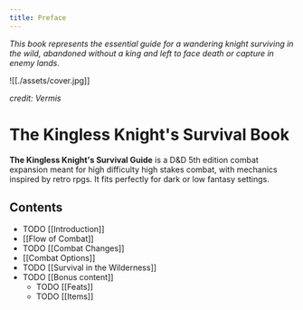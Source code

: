 ```yaml
---
title: Preface
---
```


*This book represents the essential guide for a wandering knight surviving in
the wild, abandoned without a king and left to face death or capture in enemy
lands.*

![[./assets/cover.jpg]]

*credit: Vermis*

# The Kingless Knight's Survival Book

**The Kingless Knight's Survival Guide** is a D&D 5th edition combat expansion
meant for high difficulty high stakes combat, with mechanics inspired by retro
rpgs. It fits perfectly for dark or low fantasy settings.

## Contents

- TODO [[Introduction]]
- [[Flow of Combat]]
- TODO [[Combat Changes]]
- [[Combat Options]]
- TODO [[Survival in the Wilderness]]
- TODO [[Bonus content]]
	- TODO [[Feats]]
	- TODO [[Items]]